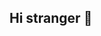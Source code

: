 
<h2>Hi stranger 👀</h2>

<p style="text-align:center>My name is Roxane, I'm a software engineer student.</p>

Currently working on **ft_transcendence**, the last project of 42's common core.
💡 **ft_transcendence** is a SPA website that hosts a Pong game and allows you to socialize with other users. 


![Django](https://img.shields.io/badge/django-%23092E20.svg?style=for-the-badge&logo=django&logoColor=white)
